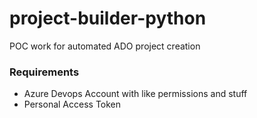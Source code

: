 # project-builder-python
POC work for automated ADO project creation

### Requirements
 - Azure Devops Account with like permissions and stuff
 - Personal Access Token

